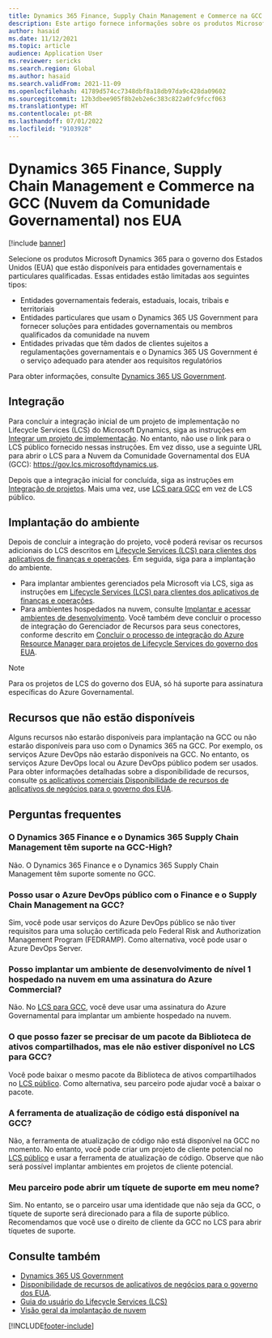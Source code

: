 ```yaml
---
title: Dynamics 365 Finance, Supply Chain Management e Commerce na GCC (Nuvem da Comunidade Governamental) nos EUA
description: Este artigo fornece informações sobre os produtos Microsoft Dynamics 365 US Government que estão disponíveis para entidades governamentais e particulares qualificadas.
author: hasaid
ms.date: 11/12/2021
ms.topic: article
audience: Application User
ms.reviewer: sericks
ms.search.region: Global
ms.author: hasaid
ms.search.validFrom: 2021-11-09
ms.openlocfilehash: 41789d574cc7348dbf8a18db97da9c428da09602
ms.sourcegitcommit: 12b3dbee905f8b2eb2e6c383c822a0fc9fccf063
ms.translationtype: HT
ms.contentlocale: pt-BR
ms.lasthandoff: 07/01/2022
ms.locfileid: "9103928"
---
```

# <a name="dynamics-365-finance-supply-chain-management-and-commerce-in-us-government-community-cloud-gcc"></a>Dynamics 365 Finance, Supply Chain Management e Commerce na GCC (Nuvem da Comunidade Governamental) nos EUA

[!include [banner](../includes/banner.md)]



Selecione os produtos Microsoft Dynamics 365 para o governo dos Estados Unidos (EUA) que estão disponíveis para entidades governamentais e particulares qualificadas. Essas entidades estão limitadas aos seguintes tipos:

- Entidades governamentais federais, estaduais, locais, tribais e territoriais
- Entidades particulares que usam o Dynamics 365 US Government para fornecer soluções para entidades governamentais ou membros qualificados da comunidade na nuvem
- Entidades privadas que têm dados de clientes sujeitos a regulamentações governamentais e o Dynamics 365 US Government é o serviço adequado para atender aos requisitos regulatórios

Para obter informações, consulte [Dynamics 365 US Government](/power-platform/admin/microsoft-dynamics-365-government).

## <a name="onboarding"></a>Integração

Para concluir a integração inicial de um projeto de implementação no Lifecycle Services (LCS) do Microsoft Dynamics, siga as instruções em [Integrar um projeto de implementação](../../../fin-ops-core/fin-ops/imp-lifecycle/onboard.md). No entanto, não use o link para o LCS público fornecido nessas instruções. Em vez disso, use a seguinte URL para abrir o LCS para a Nuvem da Comunidade Governamental dos EUA (GCC): <https://gov.lcs.microsoftdynamics.us>.

Depois que a integração inicial for concluída, siga as instruções em [Integração de projetos](../lifecycle-services/project-onboarding.md). Mais uma vez, use [LCS para GCC](https://gov.lcs.microsoftdynamics.us) em vez de LCS público.

## <a name="environment-deployment"></a>Implantação do ambiente

Depois de concluir a integração do projeto, você poderá revisar os recursos adicionais do LCS descritos em [Lifecycle Services (LCS) para clientes dos aplicativos de finanças e operações](../../../fin-ops-core/dev-itpro/lifecycle-services/lcs-works-lcs.md). Em seguida, siga para a implantação do ambiente.

- Para implantar ambientes gerenciados pela Microsoft via LCS, siga as instruções em [Lifecycle Services (LCS) para clientes dos aplicativos de finanças e operações](../../../fin-ops-core/dev-itpro/lifecycle-services/lcs-works-lcs.md#new-deployment-experience).
- Para ambientes hospedados na nuvem, consulte [Implantar e acessar ambientes de desenvolvimento](../../../fin-ops-core/dev-itpro/dev-tools/access-instances.md). Você também deve concluir o processo de integração do Gerenciador de Recursos para seus conectores, conforme descrito em [Concluir o processo de integração do Azure Resource Manager para projetos de Lifecycle Services do governo dos EUA](arm-onbarding-us-goverment.md).

> [!NOTE]
> Para os projetos de LCS do governo dos EUA, só há suporte para assinatura específicas do Azure Governamental.

## <a name="features-that-arent-available"></a>Recursos que não estão disponíveis

Alguns recursos não estarão disponíveis para implantação na GCC ou não estarão disponíveis para uso com o Dynamics 365 na GCC. Por exemplo, os serviços Azure DevOps não estarão disponíveis na GCC. No entanto, os serviços Azure DevOps local ou Azure DevOps público podem ser usados. Para obter informações detalhadas sobre a disponibilidade de recursos, consulte [os aplicativos comerciais Disponibilidade de recursos de aplicativos de negócios para o governo dos EUA](https://aka.ms/BAPFunctionalParity).

## <a name="frequently-asked-questions"></a>Perguntas frequentes

### <a name="are-dynamics-365-finance-and-dynamics-365-supply-chain-management-supported-in-gcc-high"></a>O Dynamics 365 Finance e o Dynamics 365 Supply Chain Management têm suporte na GCC-High?

Não. O Dynamics 365 Finance e o Dynamics 365 Supply Chain Management têm suporte somente no GCC.

### <a name="can-i-use-public-azure-devops-with-finance-and-supply-chain-management-in-gcc"></a>Posso usar o Azure DevOps público com o Finance e o Supply Chain Management na GCC?

Sim, você pode usar serviços do Azure DevOps público se não tiver requisitos para uma solução certificada pelo Federal Risk and Authorization Management Program (FEDRAMP). Como alternativa, você pode usar o Azure DevOps Server.

### <a name="can-i-deploy-a-cloud-hosted-environment-tier-1-development-environment-on-an-azure-commercial-subscription"></a>Posso implantar um ambiente de desenvolvimento de nível 1 hospedado na nuvem em uma assinatura do Azure Commercial?

Não. No [LCS para GCC](https://gov.lcs.microsoftdynamics.us), você deve usar uma assinatura do Azure Governamental para implantar um ambiente hospedado na nuvem.

### <a name="what-can-i-do-if-i-need-a-package-from-the-shared-asset-library-but-it-isnt-available-in-lcs-for-gcc"></a>O que posso fazer se precisar de um pacote da Biblioteca de ativos compartilhados, mas ele não estiver disponível no LCS para GCC?

Você pode baixar o mesmo pacote da Biblioteca de ativos compartilhados no [LCS público](https://lcs.dynamics.com). Como alternativa, seu parceiro pode ajudar você a baixar o pacote.

### <a name="is-the-code-upgrade-tool-available-in-gcc"></a>A ferramenta de atualização de código está disponível na GCC?

Não, a ferramenta de atualização de código não está disponível na GCC no momento. No entanto, você pode criar um projeto de cliente potencial no [LCS público](https://lcs.dynamics.com) e usar a ferramenta de atualização de código. Observe que não será possível implantar ambientes em projetos de cliente potencial.

### <a name="can-my-partner-open-a-support-ticket-on-my-behalf"></a>Meu parceiro pode abrir um tíquete de suporte em meu nome?

Sim. No entanto, se o parceiro usar uma identidade que não seja da GCC, o tíquete de suporte será direcionado para a fila de suporte público. Recomendamos que você use o direito de cliente da GCC no LCS para abrir tíquetes de suporte.

## <a name="see-also"></a>Consulte também

- [Dynamics 365 US Government](/power-platform/admin/microsoft-dynamics-365-government)
- [Disponibilidade de recursos de aplicativos de negócios para o governo dos EUA](https://aka.ms/BAPFunctionalParity).
- [Guia do usuário do Lifecycle Services (LCS)](../../../fin-ops-core/dev-itpro/lifecycle-services/lcs-user-guide.md)
- [Visão geral da implantação de nuvem](../../../fin-ops-core/dev-itpro/deployment/cloud-deployment-overview.md)

[!INCLUDE[footer-include](../../../includes/footer-banner.md)]

